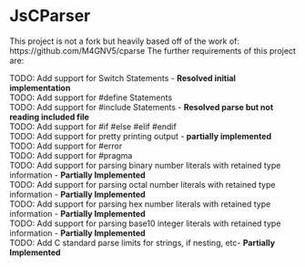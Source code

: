 <h1>JsCParser</h1>
This project is not a fork but heavily based off of the work of: https://github.com/M4GNV5/cparse
The further requirements of this project are:<br >

TODO: Add support for Switch Statements - <b>Resolved initial implementation</b><br >
TODO: Add support for #define Statements<br >
TODO: Add support for #include Statements - <b>Resolved parse but not reading included file</b><br >
TODO: Add support for #if #else #elif #endif <br >
TODO: Add support for pretty printing output - <b>partially implemented</b><br >
TODO: Add support for #error <br >
TODO: Add support for #pragma <br >
TODO: Add support for parsing binary number literals with retained type information - <b>Partially Implemented</b><br >
TODO: Add support for parsing octal number literals with retained type information - <b>Partially Implemented</b><br >
TODO: Add support for parsing hex number literals with retained  type information - <b>Partially Implemented</b><br >
TODO: Add support for parsing base10 integer literals with retained  type information - <b>Partially Implemented</b><br >
TODO: Add C standard parse limits for strings, if nesting, etc- <b>Partially Implemented</b>
